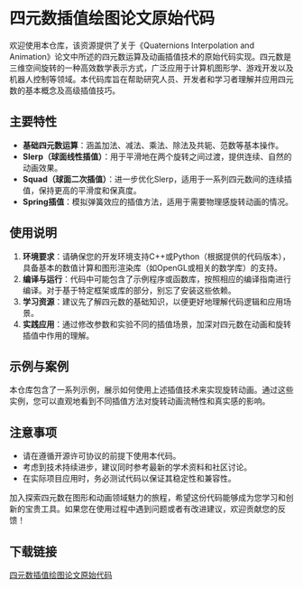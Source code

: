 # 四元数插值绘图论文原始代码

欢迎使用本仓库，该资源提供了关于《Quaternions Interpolation and Animation》论文中所述的四元数运算及动画插值技术的原始代码实现。四元数是三维空间旋转的一种高效数学表示方式，广泛应用于计算机图形学、游戏开发以及机器人控制等领域。本代码库旨在帮助研究人员、开发者和学习者理解并应用四元数的基本概念及高级插值技巧。

## 主要特性

- **基础四元数运算**：涵盖加法、减法、乘法、除法及共轭、范数等基本操作。
- **Slerp（球面线性插值）**：用于平滑地在两个旋转之间过渡，提供连续、自然的动画效果。
- **Squad（球面二次插值）**：进一步优化Slerp，适用于一系列四元数间的连续插值，保持更高的平滑度和保真度。
- **Spring插值**：模拟弹簧效应的插值方法，适用于需要物理感旋转动画的情况。

## 使用说明

1. **环境要求**：请确保您的开发环境支持C++或Python（根据提供的代码版本），具备基本的数值计算和图形渲染库（如OpenGL或相关的数学库）的支持。
2. **编译与运行**：代码中可能包含了示例程序或函数库，按照相应的编译指南进行编译。对于基于特定框架或库的部分，别忘了安装这些依赖。
3. **学习资源**：建议先了解四元数的基础知识，以便更好地理解代码逻辑和应用场景。
4. **实践应用**：通过修改参数和实验不同的插值场景，加深对四元数在动画和旋转插值中作用的理解。

## 示例与案例

本仓库包含了一系列示例，展示如何使用上述插值技术来实现旋转动画。通过这些实例，您可以直观地看到不同插值方法对旋转动画流畅性和真实感的影响。

## 注意事项

- 请在遵循开源许可协议的前提下使用本代码。
- 考虑到技术持续进步，建议同时参考最新的学术资料和社区讨论。
- 在实际项目应用时，务必测试代码以保证其稳定性和兼容性。

加入探索四元数在图形和动画领域魅力的旅程，希望这份代码能够成为您学习和创新的宝贵工具。如果您在使用过程中遇到问题或者有改进建议，欢迎贡献您的反馈！

## 下载链接

[四元数插值绘图论文原始代码](https://pan.quark.cn/s/e82e1f6e5790)